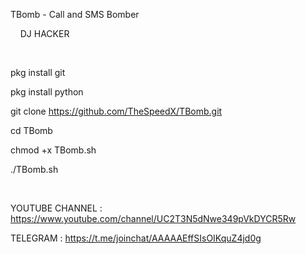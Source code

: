                      
TBomb - Call and SMS Bomber

   
             DJ HACKER
              

 

pkg install git

pkg install python

git clone https://github.com/TheSpeedX/TBomb.git

cd TBomb

chmod +x TBomb.sh

./TBomb.sh

 

YOUTUBE CHANNEL : https://www.youtube.com/channel/UC2T3N5dNwe349pVkDYCR5Rw

TELEGRAM  : https://t.me/joinchat/AAAAAEffSIsOIKquZ4jd0g

